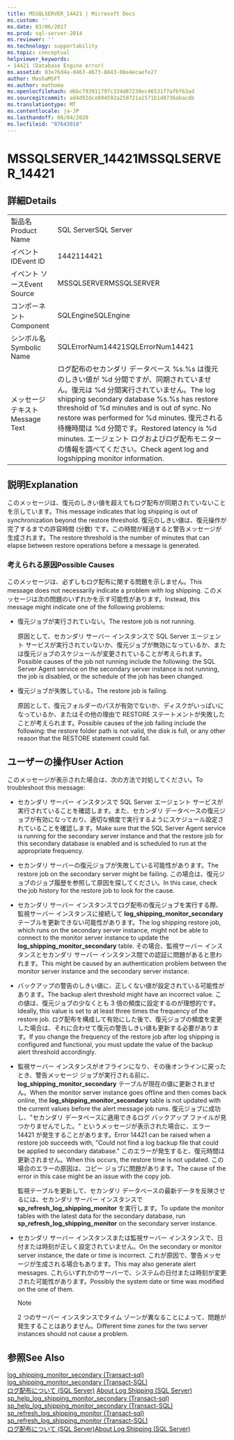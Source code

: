 ```yaml
---
title: MSSQLSERVER_14421 | Microsoft Docs
ms.custom: ''
ms.date: 03/06/2017
ms.prod: sql-server-2014
ms.reviewer: ''
ms.technology: supportability
ms.topic: conceptual
helpviewer_keywords:
- 14421 (Database Engine error)
ms.assetid: 03e76d4a-d463-4673-8843-08e4ecaefe27
author: MashaMSFT
ms.author: mathoma
ms.openlocfilehash: d6bc793911797c334d87238ec46531f7afbf63ad
ms.sourcegitcommit: ad4d92dce894592a259721a1571b1d8736abacdb
ms.translationtype: MT
ms.contentlocale: ja-JP
ms.lasthandoff: 08/04/2020
ms.locfileid: "87643918"
---
```

# <a name="mssqlserver_14421"></a><span data-ttu-id="84ed2-102">MSSQLSERVER_14421</span><span class="sxs-lookup"><span data-stu-id="84ed2-102">MSSQLSERVER_14421</span></span>
    
## <a name="details"></a><span data-ttu-id="84ed2-103">詳細</span><span class="sxs-lookup"><span data-stu-id="84ed2-103">Details</span></span>  
  
|||  
|-|-|  
|<span data-ttu-id="84ed2-104">製品名</span><span class="sxs-lookup"><span data-stu-id="84ed2-104">Product Name</span></span>|<span data-ttu-id="84ed2-105">SQL Server</span><span class="sxs-lookup"><span data-stu-id="84ed2-105">SQL Server</span></span>|  
|<span data-ttu-id="84ed2-106">イベント ID</span><span class="sxs-lookup"><span data-stu-id="84ed2-106">Event ID</span></span>|<span data-ttu-id="84ed2-107">14421</span><span class="sxs-lookup"><span data-stu-id="84ed2-107">14421</span></span>|  
|<span data-ttu-id="84ed2-108">イベント ソース</span><span class="sxs-lookup"><span data-stu-id="84ed2-108">Event Source</span></span>|<span data-ttu-id="84ed2-109">MSSQLSERVER</span><span class="sxs-lookup"><span data-stu-id="84ed2-109">MSSQLSERVER</span></span>|  
|<span data-ttu-id="84ed2-110">コンポーネント</span><span class="sxs-lookup"><span data-stu-id="84ed2-110">Component</span></span>|<span data-ttu-id="84ed2-111">SQLEngine</span><span class="sxs-lookup"><span data-stu-id="84ed2-111">SQLEngine</span></span>|  
|<span data-ttu-id="84ed2-112">シンボル名</span><span class="sxs-lookup"><span data-stu-id="84ed2-112">Symbolic Name</span></span>|<span data-ttu-id="84ed2-113">SQLErrorNum14421</span><span class="sxs-lookup"><span data-stu-id="84ed2-113">SQLErrorNum14421</span></span>|  
|<span data-ttu-id="84ed2-114">メッセージ テキスト</span><span class="sxs-lookup"><span data-stu-id="84ed2-114">Message Text</span></span>|<span data-ttu-id="84ed2-115">ログ配布のセカンダリ データベース %s.%s は復元のしきい値が %d 分間ですが、同期されていません。復元は %d 分間実行されていません。</span><span class="sxs-lookup"><span data-stu-id="84ed2-115">The log shipping secondary database %s.%s has restore threshold of %d minutes and is out of sync. No restore was performed for %d minutes.</span></span> <span data-ttu-id="84ed2-116">復元される待機時間は %d 分間です。</span><span class="sxs-lookup"><span data-stu-id="84ed2-116">Restored latency is %d minutes.</span></span> <span data-ttu-id="84ed2-117">エージェント ログおよびログ配布モニターの情報を調べてください。</span><span class="sxs-lookup"><span data-stu-id="84ed2-117">Check agent log and logshipping monitor information.</span></span>|  
  
## <a name="explanation"></a><span data-ttu-id="84ed2-118">説明</span><span class="sxs-lookup"><span data-stu-id="84ed2-118">Explanation</span></span>  
 <span data-ttu-id="84ed2-119">このメッセージは、復元のしきい値を超えてもログ配布が同期されていないことを示しています。</span><span class="sxs-lookup"><span data-stu-id="84ed2-119">This message indicates that log shipping is out of synchronization beyond the restore threshold.</span></span> <span data-ttu-id="84ed2-120">復元のしきい値は、復元操作が完了するまでの許容時間 (分数) です。この時間が経過すると警告メッセージが生成されます。</span><span class="sxs-lookup"><span data-stu-id="84ed2-120">The restore threshold is the number of minutes that can elapse between restore operations before a message is generated.</span></span>  
  
### <a name="possible-causes"></a><span data-ttu-id="84ed2-121">考えられる原因</span><span class="sxs-lookup"><span data-stu-id="84ed2-121">Possible Causes</span></span>  
 <span data-ttu-id="84ed2-122">このメッセージは、必ずしもログ配布に関する問題を示しません。</span><span class="sxs-lookup"><span data-stu-id="84ed2-122">This message does not necessarily indicate a problem with log shipping.</span></span> <span data-ttu-id="84ed2-123">このメッセージは次の問題のいずれかを示す可能性があります。</span><span class="sxs-lookup"><span data-stu-id="84ed2-123">Instead, this message might indicate one of the following problems:</span></span>  
  
-   <span data-ttu-id="84ed2-124">復元ジョブが実行されていない。</span><span class="sxs-lookup"><span data-stu-id="84ed2-124">The restore job is not running.</span></span>  
  
     <span data-ttu-id="84ed2-125">原因として、セカンダリ サーバー インスタンスで SQL Server エージェント サービスが実行されていないか、復元ジョブが無効になっているか、または復元ジョブのスケジュールが変更されていることが考えられます。</span><span class="sxs-lookup"><span data-stu-id="84ed2-125">Possible causes of the job not running include the following: the SQL Server Agent service on the secondary server instance is not running, the job is disabled, or the schedule of the job has been changed.</span></span>  
  
-   <span data-ttu-id="84ed2-126">復元ジョブが失敗している。</span><span class="sxs-lookup"><span data-stu-id="84ed2-126">The restore job is failing.</span></span>  
  
     <span data-ttu-id="84ed2-127">原因として、復元フォルダーのパスが有効でないか、ディスクがいっぱいになっているか、またはその他の理由で RESTORE ステートメントが失敗したことが考えられます。</span><span class="sxs-lookup"><span data-stu-id="84ed2-127">Possible causes of the job failing include the following: the restore folder path is not valid, the disk is full, or any other reason that the RESTORE statement could fail.</span></span>  
  
## <a name="user-action"></a><span data-ttu-id="84ed2-128">ユーザーの操作</span><span class="sxs-lookup"><span data-stu-id="84ed2-128">User Action</span></span>  
 <span data-ttu-id="84ed2-129">このメッセージが表示された場合は、次の方法で対処してください。</span><span class="sxs-lookup"><span data-stu-id="84ed2-129">To troubleshoot this message:</span></span>  
  
-   <span data-ttu-id="84ed2-130">セカンダリ サーバー インスタンスで SQL Server エージェント サービスが実行されていることを確認します。また、セカンダリ データベースの復元ジョブが有効になっており、適切な頻度で実行するようにスケジュール設定されていることを確認します。</span><span class="sxs-lookup"><span data-stu-id="84ed2-130">Make sure that the SQL Server Agent service is running for the secondary server instance and that the restore job for this secondary database is enabled and is scheduled to run at the appropriate frequency.</span></span>  
  
-   <span data-ttu-id="84ed2-131">セカンダリ サーバーの復元ジョブが失敗している可能性があります。</span><span class="sxs-lookup"><span data-stu-id="84ed2-131">The restore job on the secondary server might be failing.</span></span> <span data-ttu-id="84ed2-132">この場合は、復元ジョブのジョブ履歴を参照して原因を探してください。</span><span class="sxs-lookup"><span data-stu-id="84ed2-132">In this case, check the job history for the restore job to look for the cause.</span></span>  
  
-   <span data-ttu-id="84ed2-133">セカンダリ サーバー インスタンスでログ配布の復元ジョブを実行する際、監視サーバー インスタンスに接続して **log_shipping_monitor_secondary** テーブルを更新できない可能性があります。</span><span class="sxs-lookup"><span data-stu-id="84ed2-133">The log shipping restore job, which runs on the secondary server instance, might not be able to connect to the monitor server instance to update the **log_shipping_monitor_secondary** table.</span></span> <span data-ttu-id="84ed2-134">その場合、監視サーバー インスタンスとセカンダリ サーバー インスタンス間での認証に問題があると思われます。</span><span class="sxs-lookup"><span data-stu-id="84ed2-134">This might be caused by an authentication problem between the monitor server instance and the secondary server instance.</span></span>  
  
-   <span data-ttu-id="84ed2-135">バックアップの警告のしきい値に、正しくない値が設定されている可能性があります。</span><span class="sxs-lookup"><span data-stu-id="84ed2-135">The backup alert threshold might have an incorrect value.</span></span> <span data-ttu-id="84ed2-136">この値は、復元ジョブの少なくとも 3 倍の頻度に設定するのが理想的です。</span><span class="sxs-lookup"><span data-stu-id="84ed2-136">Ideally, this value is set to at least three times the frequency of the restore job.</span></span> <span data-ttu-id="84ed2-137">ログ配布を構成して有効にした後で、復元ジョブの頻度を変更した場合は、それに合わせて復元の警告しきい値も更新する必要があります。</span><span class="sxs-lookup"><span data-stu-id="84ed2-137">If you change the frequency of the restore job after log shipping is configured and functional, you must update the value of the backup alert threshold accordingly.</span></span>  
  
-   <span data-ttu-id="84ed2-138">監視サーバー インスタンスがオフラインになり、その後オンラインに戻ったとき、警告メッセージ ジョブが実行される前に、**log_shipping_monitor_secondary** テーブルが現在の値に更新されません。</span><span class="sxs-lookup"><span data-stu-id="84ed2-138">When the monitor server instance goes offline and then comes back online, the **log_shipping_monitor_secondary** table is not updated with the current values before the alert message job runs.</span></span> <span data-ttu-id="84ed2-139">復元ジョブに成功し、"セカンダリ データベースに適用できるログ バックアップ ファイルが見つかりませんでした。" というメッセージが表示された場合に、エラー 14421 が発生することがあります。</span><span class="sxs-lookup"><span data-stu-id="84ed2-139">Error 14421 can be raised when a restore job succeeds with, "Could not find a log backup file that could be applied to secondary database."</span></span> <span data-ttu-id="84ed2-140">このエラーが発生すると、復元時間は更新されません。</span><span class="sxs-lookup"><span data-stu-id="84ed2-140">When this occurs, the restore time is not updated.</span></span> <span data-ttu-id="84ed2-141">この場合のエラーの原因は、コピー ジョブに問題があります。</span><span class="sxs-lookup"><span data-stu-id="84ed2-141">The cause of the error in this case might be an issue with the copy job.</span></span>  
  
     <span data-ttu-id="84ed2-142">監視テーブルを更新して、セカンダリ データベースの最新データを反映させるには、セカンダリ サーバー インスタンスで **sp_refresh_log_shipping_monitor** を実行します。</span><span class="sxs-lookup"><span data-stu-id="84ed2-142">To update the monitor tables with the latest data for the secondary database, run **sp_refresh_log_shipping_monitor** on the secondary server instance.</span></span>  
  
-   <span data-ttu-id="84ed2-143">セカンダリ サーバー インスタンスまたは監視サーバー インスタンスで、日付または時刻が正しく設定されていません。</span><span class="sxs-lookup"><span data-stu-id="84ed2-143">On the secondary or monitor server instance, the date or time is incorrect.</span></span> <span data-ttu-id="84ed2-144">これが原因で、警告メッセージが生成される場合もあります。</span><span class="sxs-lookup"><span data-stu-id="84ed2-144">This may also generate alert messages.</span></span> <span data-ttu-id="84ed2-145">これらいずれかのサーバーで、システムの日付または時刻が変更された可能性があります。</span><span class="sxs-lookup"><span data-stu-id="84ed2-145">Possibly the system date or time was modified on the one of them.</span></span>  
  
    > [!NOTE]  
    >  <span data-ttu-id="84ed2-146">2 つのサーバー インスタンスでタイム ゾーンが異なることによって、問題が発生することはありません。</span><span class="sxs-lookup"><span data-stu-id="84ed2-146">Different time zones for the two server instances should not cause a problem.</span></span>  
  
## <a name="see-also"></a><span data-ttu-id="84ed2-147">参照</span><span class="sxs-lookup"><span data-stu-id="84ed2-147">See Also</span></span>  
 <span data-ttu-id="84ed2-148">[log_shipping_monitor_secondary &#40;Transact-sql&#41;](/sql/relational-databases/system-tables/log-shipping-monitor-secondary-transact-sql) </span><span class="sxs-lookup"><span data-stu-id="84ed2-148">[log_shipping_monitor_secondary &#40;Transact-SQL&#41;](/sql/relational-databases/system-tables/log-shipping-monitor-secondary-transact-sql) </span></span>  
 <span data-ttu-id="84ed2-149">[ログ配布について &#40;SQL Server&#41;](../../database-engine/log-shipping/about-log-shipping-sql-server.md) </span><span class="sxs-lookup"><span data-stu-id="84ed2-149">[About Log Shipping &#40;SQL Server&#41;](../../database-engine/log-shipping/about-log-shipping-sql-server.md) </span></span>  
 <span data-ttu-id="84ed2-150">[sp_help_log_shipping_monitor_secondary &#40;Transact-sql&#41;](/sql/relational-databases/system-stored-procedures/sp-help-log-shipping-monitor-secondary-transact-sql) </span><span class="sxs-lookup"><span data-stu-id="84ed2-150">[sp_help_log_shipping_monitor_secondary &#40;Transact-SQL&#41;](/sql/relational-databases/system-stored-procedures/sp-help-log-shipping-monitor-secondary-transact-sql) </span></span>  
 <span data-ttu-id="84ed2-151">[sp_refresh_log_shipping_monitor &#40;Transact-sql&#41;](/sql/relational-databases/system-stored-procedures/sp-refresh-log-shipping-monitor-transact-sql) </span><span class="sxs-lookup"><span data-stu-id="84ed2-151">[sp_refresh_log_shipping_monitor &#40;Transact-SQL&#41;](/sql/relational-databases/system-stored-procedures/sp-refresh-log-shipping-monitor-transact-sql) </span></span>  
 [<span data-ttu-id="84ed2-152">ログ配布について &#40;SQL Server&#41;</span><span class="sxs-lookup"><span data-stu-id="84ed2-152">About Log Shipping &#40;SQL Server&#41;</span></span>](../../database-engine/log-shipping/about-log-shipping-sql-server.md)  
  
  
